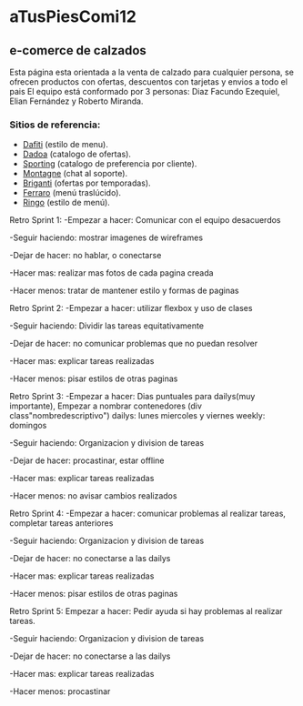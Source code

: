 # aTusPiesComi12
## e-comerce de calzados
Esta página esta orientada a la venta de calzado para cualquier persona, se ofrecen productos con ofertas, descuentos con tarjetas y envios a todo el pais
El equipo está conformado por 3 personas: Diaz Facundo Ezequiel, Elian Fernández y Roberto Miranda.
### Sitios de referencia:
- [Dafiti](dafiti.com.ar "dafiti.com.ar") (estilo de menu).
- [Dadoa](dadoa.com.ar "dadoa") (catalogo de ofertas).
- [Sporting](sporting.com.ar "Sporting") (catalogo de preferencia por cliente).
- [Montagne](montagne.com.ar "Montagne") (chat al soporte).
- [Briganti](briganti.com.ar "Briganti") (ofertas por temporadas).
- [Ferraro](Ferraro.com.ar "Ferraro") (menú traslúcido).
- [Ringo](Ringo.com.ar "Ringo") (estilo de menú).


Retro Sprint 1:
-Empezar a hacer: Comunicar con el equipo desacuerdos

-Seguir haciendo: mostrar imagenes de wireframes

-Dejar de hacer: no hablar, o conectarse

-Hacer mas: realizar mas fotos de cada pagina creada

-Hacer menos: tratar de mantener estilo y formas de paginas

Retro Sprint 2:
-Empezar a hacer: utilizar flexbox y uso de clases

-Seguir haciendo: Dividir las tareas equitativamente

-Dejar de hacer: no comunicar problemas que no puedan resolver

-Hacer mas: explicar tareas realizadas

-Hacer menos: pisar estilos de otras paginas

Retro Sprint 3:
-Empezar a hacer: Dias puntuales para dailys(muy importante),
Empezar a nombrar contenedores  (div class"nombredescriptivo")
dailys: lunes miercoles y viernes
weekly: domingos

-Seguir haciendo: Organizacion y division de tareas

-Dejar de hacer: procastinar, estar offline

-Hacer mas: explicar tareas realizadas

-Hacer menos: no avisar cambios realizados

Retro Sprint 4:
-Empezar a hacer: comunicar problemas al realizar tareas, completar tareas anteriores

-Seguir haciendo: Organizacion y division de tareas

-Dejar de hacer: no conectarse a las dailys

-Hacer mas: explicar tareas realizadas

-Hacer menos: pisar estilos de otras paginas


Retro Sprint 5:
Empezar a hacer: Pedir ayuda si hay problemas al realizar tareas.

-Seguir haciendo: Organizacion y division de tareas

-Dejar de hacer: no conectarse a las dailys

-Hacer mas: explicar tareas realizadas

-Hacer menos: procastinar
